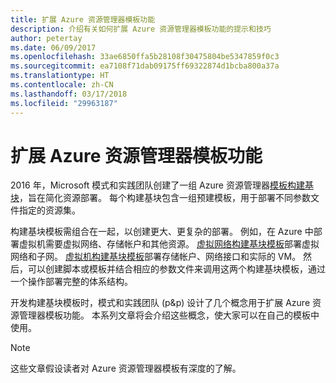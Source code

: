 ```yaml
---
title: 扩展 Azure 资源管理器模板功能
description: 介绍有关如何扩展 Azure 资源管理器模板功能的提示和技巧
author: petertay
ms.date: 06/09/2017
ms.openlocfilehash: 33ae6850ffa5b28108f30475804be5347859f0c3
ms.sourcegitcommit: ea7108f71dab09175ff69322874d1bcba800a37a
ms.translationtype: HT
ms.contentlocale: zh-CN
ms.lasthandoff: 03/17/2018
ms.locfileid: "29963187"
---
```

# <a name="extend-azure-resource-manager-template-functionality"></a>扩展 Azure 资源管理器模板功能

2016 年，Microsoft 模式和实践团队创建了一组 Azure 资源管理器[模板构建基块](https://github.com/mspnp/template-building-blocks/wiki)，旨在简化资源部署。 每个构建基块包含一组预建模板，用于部署不同参数文件指定的资源集。

构建基块模板需组合在一起，以创建更大、更复杂的部署。 例如，在 Azure 中部署虚拟机需要虚拟网络、存储帐户和其他资源。 [虚拟网络构建基块模板](https://github.com/mspnp/template-building-blocks/wiki/VNet-(v1))部署虚拟网络和子网。 [虚拟机构建基块模板](https://github.com/mspnp/template-building-blocks/wiki/Windows-and-Linux-VMs-(v1))部署存储帐户、网络接口和实际的 VM。 然后，可以创建脚本或模板并结合相应的参数文件来调用这两个构建基块模板，通过一个操作部署完整的体系结构。

开发构建基块模板时，模式和实践团队 (p&p) 设计了几个概念用于扩展 Azure 资源管理器模板功能。 本系列文章将会介绍这些概念，使大家可以在自己的模板中使用。

> [!NOTE]
> 这些文章假设读者对 Azure 资源管理器模板有深度的了解。